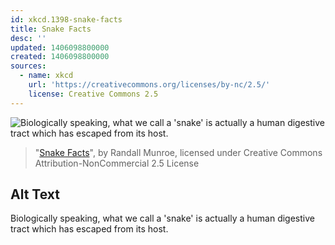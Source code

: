 ```yaml
---
id: xkcd.1398-snake-facts
title: Snake Facts
desc: ''
updated: 1406098800000
created: 1406098800000
sources:
  - name: xkcd
    url: 'https://creativecommons.org/licenses/by-nc/2.5/'
    license: Creative Commons 2.5
---
```

![Biologically speaking, what we call a 'snake' is actually a human digestive tract which has escaped from its host.](https://imgs.xkcd.com/comics/snake_facts.png)
> "[Snake Facts](https://xkcd.com/1398/)", by Randall Munroe, licensed under Creative Commons Attribution-NonCommercial 2.5 License

## Alt Text
Biologically speaking, what we call a 'snake' is actually a human digestive tract which has escaped from its host.
